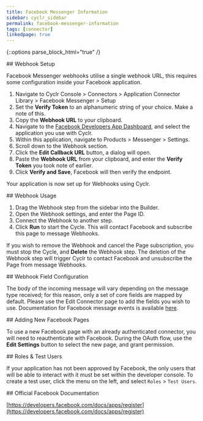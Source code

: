 ```yaml
---
title: Facebook Messenger Information
sidebar: cyclr_sidebar
permalink: facebook-messenger-information
tags: [connector]
linkedpage: true
---
```

{::options parse_block_html="true" /}
<section class="card">
## Webhook Setup

Facebook Messenger webhooks utilise a single webhook URL, this requires some configuration inside your Facebook application.

1. Navigate to Cyclr Console > Connectors > Application Connector Library > Facebook Messenger > Setup
2. Set the **Verify Token** to an alphanumeric string of your choice. Make a note of this.
3. Copy the **Webhook URL** to your clipboard.
4. Navigate to the [Facebook Developers App Dashboard](https://developers.facebook.com/apps), and select the application you use with Cyclr.
5. Within this application, navigate to Products > Messenger > Settings.
6. Scroll down to the Webhook section.
7. Click the **Edit Callback URL** button, a dialog will open.
8. Paste the **Webhook URL** from your clipboard, and enter the **Verify Token** you took note of earlier.
9. Click **Verify and Save**, Facebook will then verify the endpoint.

Your application is now set up for Webhooks using Cyclr.

</section>
<section class="card">
## Webhook Usage

1. Drag the Webhook step from the sidebar into the Builder.
2. Open the Webhook settings, and enter the Page ID.
3. Connect the Webhook to another step.
4. Click **Run** to start the Cycle. This will contact Facebook and subscribe this page to message Webhooks.

If you wish to remove the Webhook and cancel the Page subscription, you must stop the Cycle, and **Delete** the Webhook step. 
The deletion of the Webhook step will trigger Cyclr to contact Facebook and unsubscribe the Page from message Webhooks.

</section>
<section class="card">
## Webhook Field Configuration

The body of the incoming message will vary depending on the message type received; for this reason, only a set of core fields are mapped by default.
Please use the Edit Connector page to add the fields you wish to use. Documentation for Facebook message events is available [here](https://developers.facebook.com/docs/messenger-platform/reference/webhook-events/messages).

</section>
<section class="card">
## Adding New Facebook Pages

To use a new Facebook page with an already authenticated connector, you will need to reauthenticate with Facebook.
During the OAuth flow, use the **Edit Settings** button to select the new page, and grant permission.

</section>
<section class="card">
## Roles & Test Users

If your application has not been approved by Facebook, the only users that will be able to interact with it must be set within the developer console. To create a test user, click the menu on the left, and select ``Roles`` > ``Test Users``.

</section>
<section class="card">
## Official Facebook Documentation

[https://developers.facebook.com/docs/apps/register](https://developers.facebook.com/docs/apps/register)

</section>
